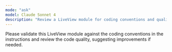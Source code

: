 ```yaml
---
mode: "ask"
model: Claude Sonnet 4
description: "Review a LiveView module for coding conventions and quality."
---
```


Please validate this LiveView module against the coding conventions in the instructions and review the code quality, suggesting improvements if needed.
